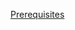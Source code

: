 <!-- (hyperlink to 2.1 Prerequisites) -->
<!-- DM: napisz tutaj ze sa takie same wymagania jak do uruchomienia Demo, jesli ktos je spelnil to moze przejsc dalej -->
[Prerequisites](../../Installation/Prerequisites/index.md)
